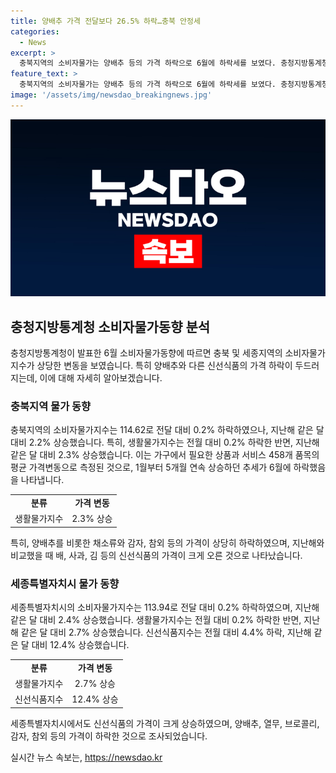 ```yaml
---
title: 양배추 가격 전달보다 26.5% 하락…충북 안정세
categories:
  - News
excerpt: >
  충북지역의 소비자물가는 양배추 등의 가격 하락으로 6월에 하락세를 보였다. 충청지방통계청 발표에 따르면 생활물가지수는 0.2% 하락한 반면, 지난해 같은 달보다는 2.2% 상승했다. 특히 양배추, 열무, 브로콜리 등의 신선식품은 가격이 상당 폭으로 하락했으며, 세종특별자치시의 경우에도 소비자물가가 2.4% 상승했다. 전반적으로 신선식품은 가격 하락세를 보이는 가운데, 지난해와 비교해 배, 사과, 김 등은 상당한 가격 상승을 기록했다.
feature_text: >
  충북지역의 소비자물가는 양배추 등의 가격 하락으로 6월에 하락세를 보였다. 충청지방통계청 발표에 따르면 생활물가지수는 0.2% 하락한 반면, 지난해 같은 달보다는 2.2% 상승했다. 특히 양배추, 열무, 브로콜리 등의 신선식품은 가격이 상당 폭으로 하락했으며, 세종특별자치시의 경우에도 소비자물가가 2.4% 상승했다. 전반적으로 신선식품은 가격 하락세를 보이는 가운데, 지난해와 비교해 배, 사과, 김 등은 상당한 가격 상승을 기록했다.
image: '/assets/img/newsdao_breakingnews.jpg'
---
```


<p><img src="/assets/img/newsdao_breakingnews.jpg" alt="firstkoreanews 속보" /></p>

<h2 data-ke-size="size24">충청지방통계청 소비자물가동향 분석</h2>

<p data-ke-size="size16">충청지방통계청이 발표한 6월 소비자물가동향에 따르면 충북 및 세종지역의 소비자물가지수가 상당한 변동을 보였습니다. 특히 양배추와 다른 신선식품의 가격 하락이 두드러지는데, 이에 대해 자세히 알아보겠습니다.</p>

<h3 data-ke-size="size20">충북지역 물가 동향</h3>

<p data-ke-size="size16">충북지역의 소비자물가지수는 114.62로 전달 대비 0.2% 하락하였으나, 지난해 같은 달 대비 2.2% 상승했습니다. 특히, 생활물가지수는 전월 대비 0.2% 하락한 반면, 지난해 같은 달 대비 2.3% 상승했습니다. 이는 가구에서 필요한 상품과 서비스 458개 품목의 평균 가격변동으로 측정된 것으로, 1월부터 5개월 연속 상승하던 추세가 6월에 하락했음을 나타냅니다.</p>

<table>
  <tr>
    <td style="text-align: center; height: 17px;"><b>분류</b></td>
    <td style="text-align: center; height: 17px;"><b>가격 변동</b></td>
  </tr>
  <tr>
    <td style="text-align: center; height: 17px;">생활물가지수</td>
    <td style="text-align: center; height: 17px;">2.3% 상승</td>
  </tr>
</table>

<p data-ke-size="size16">특히, 양배추를 비롯한 채소류와 감자, 참외 등의 가격이 상당히 하락하였으며, 지난해와 비교했을 때 배, 사과, 김 등의 신선식품의 가격이 크게 오른 것으로 나타났습니다.</p>

<h3 data-ke-size="size20">세종특별자치시 물가 동향</h3>

<p data-ke-size="size16">세종특별자치시의 소비자물가지수는 113.94로 전달 대비 0.2% 하락하였으며, 지난해 같은 달 대비 2.4% 상승했습니다. 생활물가지수는 전월 대비 0.2% 하락한 반면, 지난해 같은 달 대비 2.7% 상승했습니다. 신선식품지수는 전월 대비 4.4% 하락, 지난해 같은 달 대비 12.4% 상승했습니다.</p>

<table>
  <tr>
    <td style="text-align: center; height: 17px;"><b>분류</b></td>
    <td style="text-align: center; height: 17px;"><b>가격 변동</b></td>
  </tr>
  <tr>
    <td style="text-align: center; height: 17px;">생활물가지수</td>
    <td style="text-align: center; height: 17px;">2.7% 상승</td>
  </tr>
  <tr>
    <td style="text-align: center; height: 17px;">신선식품지수</td>
    <td style="text-align: center; height: 17px;">12.4% 상승</td>
  </tr>
</table>

<p data-ke-size="size16">세종특별자치시에서도 신선식품의 가격이 크게 상승하였으며, 양배추, 열무, 브로콜리, 감자, 참외 등의 가격이 하락한 것으로 조사되었습니다.</p>
실시간 뉴스 속보는, <a href="https://newsdao.kr" rel="dofollow">https://newsdao.kr</a>


